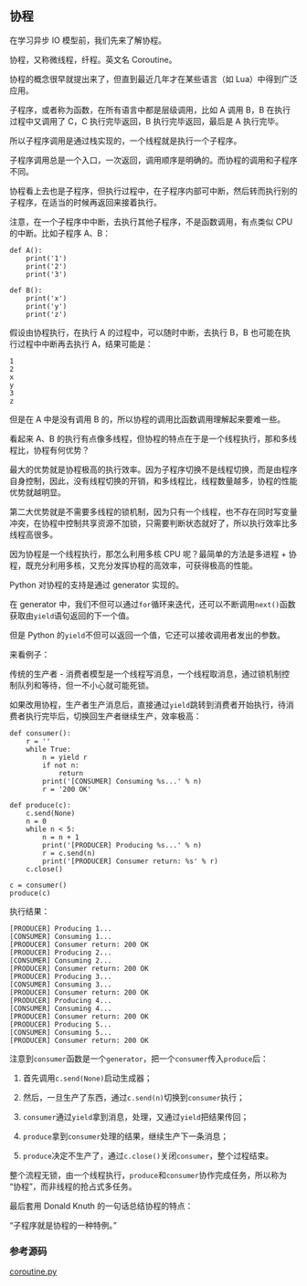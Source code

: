 ## 协程

在学习异步 IO 模型前，我们先来了解协程。

协程，又称微线程，纤程。英文名 Coroutine。

协程的概念很早就提出来了，但直到最近几年才在某些语言（如 Lua）中得到广泛应用。

子程序，或者称为函数，在所有语言中都是层级调用，比如 A 调用 B，B 在执行过程中又调用了 C，C 执行完毕返回，B 执行完毕返回，最后是 A 执行完毕。

所以子程序调用是通过栈实现的，一个线程就是执行一个子程序。

子程序调用总是一个入口，一次返回，调用顺序是明确的。而协程的调用和子程序不同。

协程看上去也是子程序，但执行过程中，在子程序内部可中断，然后转而执行别的子程序，在适当的时候再返回来接着执行。

注意，在一个子程序中中断，去执行其他子程序，不是函数调用，有点类似 CPU 的中断。比如子程序 A、B：

```
def A():
    print('1')
    print('2')
    print('3')

def B():
    print('x')
    print('y')
    print('z')
```

假设由协程执行，在执行 A 的过程中，可以随时中断，去执行 B，B 也可能在执行过程中中断再去执行 A，结果可能是：

```
1
2
x
y
3
z
```

但是在 A 中是没有调用 B 的，所以协程的调用比函数调用理解起来要难一些。

看起来 A、B 的执行有点像多线程，但协程的特点在于是一个线程执行，那和多线程比，协程有何优势？

最大的优势就是协程极高的执行效率。因为子程序切换不是线程切换，而是由程序自身控制，因此，没有线程切换的开销，和多线程比，线程数量越多，协程的性能优势就越明显。

第二大优势就是不需要多线程的锁机制，因为只有一个线程，也不存在同时写变量冲突，在协程中控制共享资源不加锁，只需要判断状态就好了，所以执行效率比多线程高很多。

因为协程是一个线程执行，那怎么利用多核 CPU 呢？最简单的方法是多进程 + 协程，既充分利用多核，又充分发挥协程的高效率，可获得极高的性能。

Python 对协程的支持是通过 generator 实现的。

在 generator 中，我们不但可以通过`for`循环来迭代，还可以不断调用`next()`函数获取由`yield`语句返回的下一个值。

但是 Python 的`yield`不但可以返回一个值，它还可以接收调用者发出的参数。

来看例子：

传统的生产者 - 消费者模型是一个线程写消息，一个线程取消息，通过锁机制控制队列和等待，但一不小心就可能死锁。

如果改用协程，生产者生产消息后，直接通过`yield`跳转到消费者开始执行，待消费者执行完毕后，切换回生产者继续生产，效率极高：

```
def consumer():
    r = ''
    while True:
        n = yield r
        if not n:
            return
        print('[CONSUMER] Consuming %s...' % n)
        r = '200 OK'

def produce(c):
    c.send(None)
    n = 0
    while n < 5:
        n = n + 1
        print('[PRODUCER] Producing %s...' % n)
        r = c.send(n)
        print('[PRODUCER] Consumer return: %s' % r)
    c.close()

c = consumer()
produce(c)
```

执行结果：

```
[PRODUCER] Producing 1...
[CONSUMER] Consuming 1...
[PRODUCER] Consumer return: 200 OK
[PRODUCER] Producing 2...
[CONSUMER] Consuming 2...
[PRODUCER] Consumer return: 200 OK
[PRODUCER] Producing 3...
[CONSUMER] Consuming 3...
[PRODUCER] Consumer return: 200 OK
[PRODUCER] Producing 4...
[CONSUMER] Consuming 4...
[PRODUCER] Consumer return: 200 OK
[PRODUCER] Producing 5...
[CONSUMER] Consuming 5...
[PRODUCER] Consumer return: 200 OK
```

注意到`consumer`函数是一个`generator`，把一个`consumer`传入`produce`后：

1.  首先调用`c.send(None)`启动生成器；
    
2.  然后，一旦生产了东西，通过`c.send(n)`切换到`consumer`执行；
    
3.  `consumer`通过`yield`拿到消息，处理，又通过`yield`把结果传回；
    
4.  `produce`拿到`consumer`处理的结果，继续生产下一条消息；
    
5.  `produce`决定不生产了，通过`c.close()`关闭`consumer`，整个过程结束。
    

整个流程无锁，由一个线程执行，`produce`和`consumer`协作完成任务，所以称为 “协程”，而非线程的抢占式多任务。

最后套用 Donald Knuth 的一句话总结协程的特点：

“子程序就是协程的一种特例。”

### 参考源码

[coroutine.py](https://github.com/michaelliao/learn-python3/blob/master/samples/async/coroutine.py)
